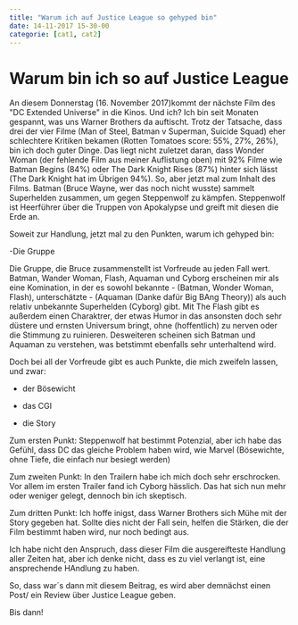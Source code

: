 ```yaml
---
title: "Warum ich auf Justice League so gehyped bin"
date: 14-11-2017 15-30-00
categorie: [cat1, cat2]
---
```


# Warum bin ich so auf Justice League

An diesem Donnerstag (16. November 2017)kommt der nächste Film des "DC Extended Universe" in die Kinos.
Und ich? Ich bin seit Monaten gespannt, was uns Warner Brothers da auftischt.
Trotz der Tatsache, dass drei der vier Filme (Man of Steel, Batman v Superman, Suicide Squad) eher schlechtere Kritiken bekamen (Rotten Tomatoes score: 55%, 27%, 26%), bin ich doch guter Dinge.
Das liegt nicht zuletzet daran, dass Wonder Woman (der fehlende Film aus meiner Auflistung oben) mit 92% Filme wie Batman Begins (84%) oder The Dark Knight Rises (87%) hinter sich lässt (The Dark Knight hat im Übrigen 94%).
So, aber jetzt mal zum Inhalt des Films.
Batman (Bruce Wayne, wer das noch nicht wusste) sammelt Superhelden zusammen, um gegen Steppenwolf zu kämpfen.
Steppenwolf ist Heerführer über die Truppen von Apokalypse und greift mit diesen die Erde an. 

Soweit zur Handlung, jetzt mal zu den Punkten, warum ich gehyped bin:

-Die Gruppe

Die Gruppe, die Bruce zusammenstellt ist Vorfreude au jeden Fall wert.
Batman, Wander Woman, Flash, Aquaman und Cyborg erscheinen mir als eine Komination, in der es sowohl bekannte - (Batman, Wonder Woman, Flash), unterschätzte - (Aquaman (Danke dafür Big BAng Theory)) als auch relativ unbekannte  Superhelden (Cyborg) gibt.
Mit The Flash gibt es außerdem einen Charaktrer, der etwas Humor in das ansonsten doch sehr düstere und ernsten Universum bringt, ohne (hoffentlich) zu nerven oder die Stimmung zu ruinieren.
Desweiteren scheinen sich Batman und Aquaman zu verstehen, was betstimmt ebenfalls sehr unterhaltend wird.

Doch bei all der Vorfreude gibt es auch Punkte, die mich zweifeln lassen, und zwar:

* der Bösewicht

* das CGI

* die Story

Zum ersten Punkt:
Steppenwolf hat bestimmt Potenzial, aber ich habe das Gefühl, dass DC das gleiche Problem haben wird, wie Marvel (Bösewichte, ohne Tiefe, die einfach nur besiegt werden)

Zum zweiten Punkt:
In den Trailern habe ich mich doch sehr erschrocken. 
Vor allem im ersten Trailer fand ich Cyborg hässlich.
Das hat sich nun mehr oder weniger gelegt, dennoch bin ich skeptisch.

Zum dritten Punkt:
Ich hoffe inigst, dass Warner Brothers sich Mühe mit der Story gegeben hat. 
Sollte dies nicht der Fall sein, helfen die Stärken, die der Film bestimmt haben wird, nur noch bedingt aus.


Ich habe nicht den Anspruch, dass dieser Film die ausgereifteste Handlung aller Zeiten hat, aber ich denke nicht, dass es zu viel verlangt ist, eine ansprechende HAndlung zu haben.


So, dass war´s dann mit diesem Beitrag, es wird aber demnächst einen Post/ ein Review über Justice League geben.

Bis dann!
